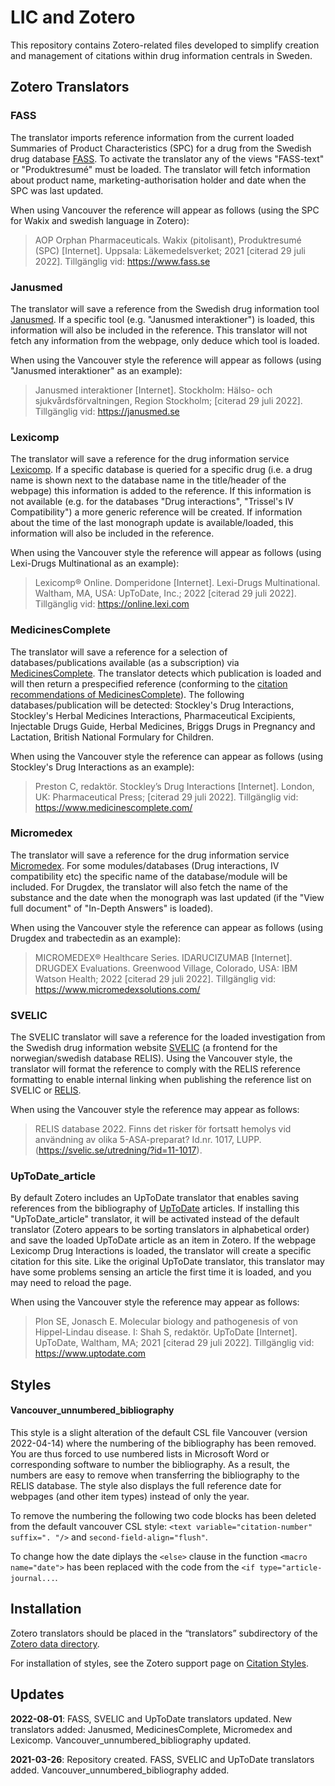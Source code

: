 # LIC and Zotero
This repository contains Zotero-related files developed to simplify creation and management of citations within drug information centrals in Sweden.

## Zotero Translators

### FASS
The translator imports reference information from the current loaded Summaries of Product Characteristics (SPC) for a drug from the Swedish drug database [FASS](https://www.fass.se/). To activate the translator any of the views "FASS-text" or "Produktresumé" must be loaded. The translator will fetch information about product name, marketing-authorisation holder and date when the SPC was last updated. 

When using Vancouver the reference will appear as follows (using the SPC for Wakix and swedish language in Zotero):

>AOP Orphan Pharmaceuticals. Wakix (pitolisant), Produktresumé (SPC) [Internet]. Uppsala: Läkemedelsverket; 2021 [citerad 29 juli 2022]. Tillgänglig vid: https://www.fass.se


### Janusmed
The translator will save a reference from the Swedish drug information tool [Janusmed](https://janusmed.se/). If a specific tool (e.g. "Janusmed interaktioner") is loaded, this information will also be included in the reference. This translator will not fetch any information from the webpage, only deduce which tool is loaded.

When using the Vancouver style the reference will appear as follows (using "Janusmed interaktioner" as an example):
>Janusmed interaktioner [Internet]. Stockholm: Hälso- och sjukvårdsförvaltningen, Region Stockholm; [citerad 29 juli 2022]. Tillgänglig vid: https://janusmed.se


### Lexicomp
The translator will save a reference for the drug information service [Lexicomp](https://online.lexi.com/). If a specific database is queried for a specific drug (i.e. a drug name is shown next to the database name in the title/header of the webpage) this information is added to the reference. If this information is not available (e.g. for the databases "Drug interactions", "Trissel's IV Compatibility") a more generic reference will be created. If information about the time of the last monograph update is available/loaded, this information will also be included in the reference.

When using the Vancouver style the reference will appear as follows (using Lexi-Drugs Multinational as an example):
>Lexicomp® Online. Domperidone [Internet]. Lexi-Drugs Multinational. Waltham, MA, USA: UpToDate, Inc.; 2022 [citerad 29 juli 2022]. Tillgänglig vid: https://online.lexi.com


### MedicinesComplete
The translator will save a reference for a selection of databases/publications available (as a subscription) via [MedicinesComplete](https://www.medicinescomplete.com/). The translator detects which publication is loaded and will then return a prespecified reference (conforming to the [citation recommendations of MedicinesComplete](https://about.medicinescomplete.com/copyright/)). The following databases/publication will be detected: Stockley's Drug Interactions, Stockley's Herbal Medicines Interactions, Pharmaceutical Excipients, Injectable Drugs Guide, Herbal Medicines, Briggs Drugs in Pregnancy and Lactation, British National Formulary for Children.

When using the Vancouver style the reference can appear as follows (using Stockley's Drug Interactions as an example):
>Preston C, redaktör. Stockley’s Drug Interactions [Internet]. London, UK: Pharmaceutical Press; [citerad 29 juli 2022]. Tillgänglig vid: https://www.medicinescomplete.com/


### Micromedex
The translator will save a reference for the drug information service [Micromedex](https://www.micromedexsolutions.com/). For some modules/databases (Drug interactions, IV compatibility etc) the specific name of the database/module will be included. For Drugdex, the translator will also fetch the name of the substance and the date when the monograph was last updated (if the "View full document" of "In-Depth Answers" is loaded).

When using the Vancouver style the reference can appear as follows (using Drugdex and trabectedin as an example):
>MICROMEDEX® Healthcare Series. IDARUCIZUMAB [Internet]. DRUGDEX Evaluations. Greenwood Village, Colorado, USA: IBM Watson Health; 2022 [citerad 29 juli 2022]. Tillgänglig vid: https://www.micromedexsolutions.com/


### SVELIC
The SVELIC translator will save a reference for the loaded investigation from the Swedish drug information website [SVELIC](https://svelic.se/) (a frontend for the norwegian/swedish database RELIS). Using the Vancouver style, the translator will format the reference to comply with the RELIS reference formatting to enable internal linking when publishing the reference list on SVELIC or [RELIS](https://relis.no/). 

When using the Vancouver style the reference may appear as follows:
>RELIS database 2022. Finns det risker för fortsatt hemolys vid användning av olika 5-ASA-preparat? Id.nr. 1017, LUPP. (https://svelic.se/utredning/?id=11-1017).


### UpToDate_article
By default Zotero includes an UpToDate translator that enables saving references from the bibliography of [UpToDate](https://www.uptodate.com/) articles. If installing this "UpToDate_article" translator, it will be activated instead of the default translator (Zotero appears to be sorting translators in alphabetical order) and save the loaded UpToDate article as an item in Zotero. If the webpage Lexicomp Drug Interactions is loaded, the translator will create a specific citation for this site. Like the original UpToDate translator, this translator may have some problems sensing an article the first time it is loaded, and you may need to reload the page. 

When using the Vancouver style the reference may appear as follows:

>Plon SE, Jonasch E. Molecular biology and pathogenesis of von Hippel-Lindau disease. I: Shah S, redaktör. UpToDate [Internet]. UpToDate, Waltham, MA; 2021 [citerad 29 juli 2022]. Tillgänglig vid: https://www.uptodate.com


## Styles

#### Vancouver_unnumbered_bibliography
This style is a slight alteration of the default CSL file Vancouver (version 2022-04-14) where the numbering of the bibliography has been removed. You are thus forced to use numbered lists in Microsoft Word or corresponding software to number the bibliography. As a result, the numbers are easy to remove when transferring the bibliography to the RELIS database. The style also displays the full reference date for webpages (and other item types) instead of only the year.

To remove the numbering the following two code blocks has been deleted from the default vancouver CSL style: ```<text variable="citation-number" suffix=". "/>``` and ```second-field-align="flush"```.

To change how the date diplays the ```<else>``` clause in the function ```<macro name="date">``` has been replaced with the code from the ```<if type="article-journal...```.

## Installation
Zotero translators should be placed in the “translators” subdirectory of the [Zotero data directory](https://www.zotero.org/support/zotero_data#locating_your_zotero_library "/support/zotero_data#locating_your_zotero_library").

For installation of styles, see the Zotero support page on [Citation Styles](https://www.zotero.org/support/styles).

## Updates
**2022-08-01**: FASS, SVELIC and UpToDate translators updated. New translators added: Janusmed, MedicinesComplete, Micromedex and Lexicomp. Vancouver_unnumbered_bibliography updated.

**2021-03-26**: Repository created. FASS, SVELIC and UpToDate translators added. Vancouver_unnumbered_bibliography added.
